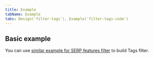 ```yaml
---
title: Example
tabName: Example
tabs: Design('filter-tags'), Example('filter-tags-code')
---
```


## Basic example

You can use [similar example for SERP features filter](/filter-group/filter-serp-features/filter-serp-features-code#ac96ad) to build Tags filter.
